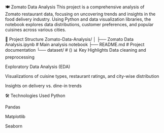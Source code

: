 🍽️ Zomato Data Analysis
This project is a comprehensive analysis of Zomato restaurant data, focusing on uncovering trends and insights in the food delivery industry. Using Python and data visualization libraries, the notebook explores data distributions, customer preferences, and popular cuisines across various cities.

📂 Project Structure
Zomato-Data-Analysis/
│
├── Zomato Data Analysis.ipynb     # Main analysis notebook
├── README.md                      # Project documentation
└── dataset/                       # ()
📊 Key Highlights
Data cleaning and preprocessing

Exploratory Data Analysis (EDA)

Visualizations of cuisine types, restaurant ratings, and city-wise distribution

Insights on delivery vs. dine-in trends

🛠️ Technologies Used
Python

Pandas

Matplotlib

Seaborn
